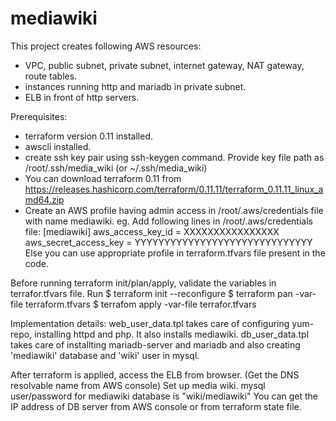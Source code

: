 # mediawiki
This project creates following AWS resources:
- VPC, public subnet, private subnet, internet gateway, NAT gateway, route tables.
- instances running http and mariadb in private subnet.
- ELB in front of http servers.

Prerequisites:
- terraform version 0.11 installed.
- awscli installed.
- create ssh key pair using ssh-keygen command. 
  Provide key file path as /root/.ssh/media_wiki (or ~/.ssh/media_wiki)
- You can download terraform 0.11 from https://releases.hashicorp.com/terraform/0.11.11/terraform_0.11.11_linux_amd64.zip
- Create an AWS profile having admin access in /root/.aws/credentials file with name mediawiki.
eg. Add following lines in /root/.aws/credentials file: 
[mediawiki]
aws_access_key_id = XXXXXXXXXXXXXXXX
aws_secret_access_key = YYYYYYYYYYYYYYYYYYYYYYYYYYYYYY
Else you can use appropriate profile in terraform.tfvars file present in the code.

Before running terraform init/plan/apply, validate the variables in terrafor.tfvars file.
Run
$ terraform init --reconfigure
$ terraform pan -var-file terraform.tfvars
$ terrafom apply -var-file terrafor.tfvars

Implementation details:
web_user_data.tpl takes care of configuring yum-repo, installing httpd and php. It also installs mediawiki.
db_user_data.tpl takes care of installting mariadb-server and mariadb and also creating 'mediawiki' database and 'wiki' user in mysql.

After terraform is applied, access the ELB from browser. (Get the DNS resolvable name from AWS console)
Set up media wiki.
mysql user/password for mediawiki database is "wiki/mediawiki"
You can get the IP address of DB server from AWS console or from terraform state file.
